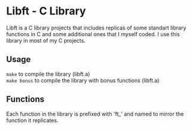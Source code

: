 # Libft - C Library

 Libft is a C library projects that includes replicas of some standart library functions in C and some additional ones that I myself coded. I use this library in most of my C projects.

 ## Usage
 `make` to compile the library (libft.a)  
 `make bonus` to compile the library with bonus functions (libft.a)

 ## Functions

Each function in the library is prefixed with 'ft_' and named to mirror the function it replicates.
